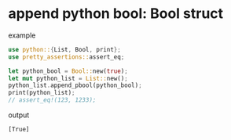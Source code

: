 

# append python bool: Bool struct

example
```rust
use python::{List, Bool, print};
use pretty_assertions::assert_eq;

let python_bool = Bool::new(true);
let mut python_list = List::new();
python_list.append_pbool(python_bool);
print(python_list);
// assert_eq!(123, 1233);
```

output
```shell
[True]
```

